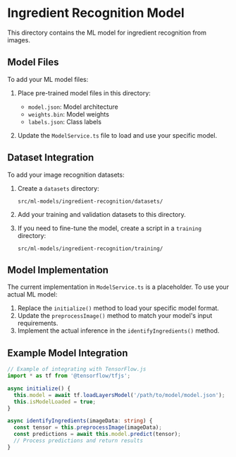 
# Ingredient Recognition Model

This directory contains the ML model for ingredient recognition from images.

## Model Files

To add your ML model files:

1. Place pre-trained model files in this directory:
   - `model.json`: Model architecture
   - `weights.bin`: Model weights
   - `labels.json`: Class labels

2. Update the `ModelService.ts` file to load and use your specific model.

## Dataset Integration

To add your image recognition datasets:

1. Create a `datasets` directory:
   ```
   src/ml-models/ingredient-recognition/datasets/
   ```

2. Add your training and validation datasets to this directory.

3. If you need to fine-tune the model, create a script in a `training` directory:
   ```
   src/ml-models/ingredient-recognition/training/
   ```

## Model Implementation

The current implementation in `ModelService.ts` is a placeholder. To use your actual ML model:

1. Replace the `initialize()` method to load your specific model format.
2. Update the `preprocessImage()` method to match your model's input requirements.
3. Implement the actual inference in the `identifyIngredients()` method.

## Example Model Integration

```typescript
// Example of integrating with TensorFlow.js
import * as tf from '@tensorflow/tfjs';

async initialize() {
  this.model = await tf.loadLayersModel('/path/to/model/model.json');
  this.isModelLoaded = true;
}

async identifyIngredients(imageData: string) {
  const tensor = this.preprocessImage(imageData);
  const predictions = await this.model.predict(tensor);
  // Process predictions and return results
}
```
